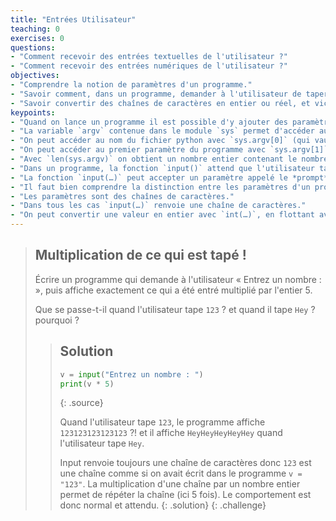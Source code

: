 ```yaml
---
title: "Entrées Utilisateur"
teaching: 0
exercises: 0
questions:
- "Comment recevoir des entrées textuelles de l'utilisateur ?"
- "Comment recevoir des entrées numériques de l'utilisateur ?"
objectives:
- "Comprendre la notion de paramètres d'un programme."
- "Savoir comment, dans un programme, demander à l'utilisateur de taper une chaîne de caractères."
- "Savoir convertir des chaînes de caractères en entier ou réel, et vice-versa."
keypoints:
- "Quand on lance un programme il est possible d'y ajouter des paramètres, par exemple, `python3 monprogramme.py toto 42`."
- "La variable `argv` contenue dans le module `sys` permet d'accéder au paramètres du programme."
- "On peut accéder au nom du fichier python avec `sys.argv[0]` (qui vaut `monprogramme.py` dans l'exemple)."
- "On peut accéder au premier paramètre du programme avec `sys.argv[1]` (qui vaut `toto` dans l'exemple)."
- "Avec `len(sys.argv)` on obtient un nombre entier contenant le nombre de paramètres + 1 (ce 1 vient du fait que l'on a aussi accès au nom du fichier python)."
- "Dans un programme, la fonction `input()` attend que l'utilisateur tape une ligne de texte au clavier et renvoie ce qui a été tapé."
- "La fonction `input(…)` peut accepter un paramètre appelé le *prompt*, c'est à dire qu'il sera affiché pour inciter l'utilisateur à taper."
- "Il faut bien comprendre la distinction entre les paramètres d'un programme (dans `sys.argv`) et la fonction `input`."
- "Les paramètres sont des chaînes de caractères."
- "Dans tous les cas `input(…)` renvoie une chaîne de caractères."
- "On peut convertir une valeur en entier avec `int(…)`, en flottant avec `float(…)` ou en chaîne de caractères avec `str(…)` (pour *string*)."
---
```


> ## Multiplication de ce qui est tapé !
> Écrire un programme qui demande à l'utilisateur « Entrez un nombre : », puis affiche exactement ce qui a été entré multiplié par l'entier 5.
> 
> Que se passe-t-il quand l'utilisateur tape `123` ?
> et quand il tape `Hey` ?
> pourquoi ?
> 
> > ## Solution
> > ~~~python
> > v = input("Entrez un nombre : ")
> > print(v * 5)
> > ~~~
> > {: .source}
> > 
> > Quand l'utilisateur tape `123`, le programme affiche `123123123123123` ?!
> > et il affiche `HeyHeyHeyHeyHey` quand l'utilisateur tape `Hey`.
> > 
> > Input renvoie toujours une chaîne de caractères donc `123` est une chaîne comme si on avait écrit dans le programme `v = "123"`.
> > La multiplication d'une chaîne par un nombre entier permet de répéter la chaîne (ici 5 fois).
> > Le comportement est donc normal et attendu.
> {: .solution}
{: .challenge}

